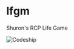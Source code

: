 # lfgm
Shuron's RCP Life Game

![Codeship](https://codeship.com/projects/c643caf0-a708-0132-d03a-2a802918c4a0/status?branch=master)

